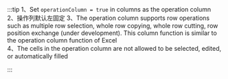 :::tip
1、Set `operationColumn = true` in columns as the operation column <br>
2、操作列默认左固定
3、The operation column supports row operations such as multiple row selection, whole row copying, whole row cutting, row position exchange (under development). This column function is similar to the operation column function of Excel<br>
4、The cells in the operation column are not allowed to be selected, edited, or automatically filled

:::
